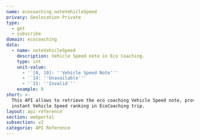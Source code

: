 ```yaml
---
name: ecocoaching.noteVehicleSpeed
privacy: Geolocation Private
type:
  - get
  - subscribe
domain: ecocoaching
data:
  - name: noteVehicleSpeed
    description: Vehicle Speed note in Eco Coaching.
    type: int
    unit-value:
      - '`[0, 10]: ''Vehicle Speed Note'''
      - '`14: ''Unavailable'''
      - '`15: ''Invalid'''
    example: 8
short: >-
  This API allows to retrieve the eco coaching Vehicle Speed note, providing
  instant Vehicle Speed ranking in EcoCoaching trip.
layout: api-reference
section: webportal
subsection: v2
categorie: API Reference
---
```


